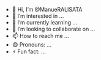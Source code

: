 - 👋 Hi, I’m @ManueRALISATA
- 👀 I’m interested in ...
- 🌱 I’m currently learning ...
- 💞️ I’m looking to collaborate on ...
- 📫 How to reach me ...
- 😄 Pronouns: ...
- ⚡ Fun fact: ...

<!---
ManueRALISATA/ManueRALISATA is a ✨ special ✨ repository because its `README.md` (this file) appears on your GitHub profile.
You can click the Preview link to take a look at your changes.
--->
